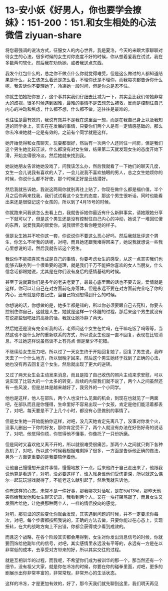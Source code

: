 # 13-安小妖《好男人，你也要学会撩妹》：151-200：151.和女生相处的心法微信 ziyuan-share

将您最强调的说法方式，征服女人的内心世界，我是夏洛，今天的来跟大家聊聊对待女生的心法，很多时候的女生对你态度不好的时候，你从想着爱我在试试，我在多数两句软化，然后我在劝劝她，或者我送点东西。

我发个红包什么的，总之你不做点什么你就觉得难受，但是这么做过的人都知道结果是什么，女生该怎么着还是怎么着，不理你还是不理你，而我每次都告诉你什么呢，我告诉你不要理她了，冷凍她一段时间，但是你总是忍不住。

你就生怕她把你忘了，这个事其实我们仔细去比减为一下，其实会比我们带她非常大的歧视，很多时候遇到困难，最难的事情不是去想怎么補救，反而是控制住自己内心的冲动和焦虑，什么都不想，什么都不做，这往往是最难的。

也往往是最有效的，我说有效并不是我在这里面一想，而是在我自己身上以及我知道的同学身上，实实在在发展的事情，只要你们两个人是有一定情感基础的，那么你去冷凍她就一定是有效的，之前有个同学就是这样。

她开始觉得和女孩聊天，玩耍都很好，然后有一次两个人还同住一间房，但是我们这个男生她比较正派，什么都没有对女生做，结果第二天就发现女生的态度开始下滑，开始变得很冷淡，然后她就来找到我。

她说她朋友告诉她她没戏了，问我该怎么办，然后我就看了一下她们的聊天几度，女生一会儿说我有喜欢的人了，一会儿说我不喜欢抽眼的男人，总之女生她烦你的时候，你说什么都不好使，那个时候正好是云结潜好。

然后我就告诉她，我说这两周你就别再往上贴了，你现在做什么都是福价值，半个月之后你再来找我，我们试试看这个女生的态度，那这个男生很听话，同时也能看出来还是很惦记这个女孩的，所以到了4月15号的时候。

你就跑来问我该怎么去看上白，我就告诉她你最近有什么新鲜事实，请她跟她分享一下就可以了，但是这个男生还是没有控制住自己内心的冲动，她说了一堆回忆傻的东西，说爱我真的很爱你，说我很怀念看你睡觉的样子。

但是女生她并不吃你这一套，你说说你不要这么恶心好吗，然后我就批评这个男生，你怎么不听我的话呢，对吧，而且她还跟我堵得回来了，她说我就想说一些我心里想说的话，然后我就告诉这个男生。

我说你不能把喜欢当成是自己的事情，你要考虑女生的感受，从这一点其实我们也能够去联务到一个很重要的道理，就是我们千万不能把你喜欢的女人当朋友，什么信念话都跟她说，尤其是在你们没有身后的感情基础的时候。

甚至于说就算你们是多年的老夫老妻了，最最心底里面的话也不要去说，爱情就是这样，你可以让自己在对方面前吃身落体，但是永远不要在对方面前完全吃了你的内心，还有就是你要记住，当自己特别想得到什么的时候。

你想说的话，你想做的是，她多半都是错的，所以你必须要跟自己去死科，你要去控制住你自己，这就是人生，她就是这样一个休醒的过程，那后来这个男生就没有在说那些很吃肚的高脉的话，我就让她冷静了两天。

然后她还是没有完全听我的话，老师问这个女生在忙吗，在干嘛吃饭了吗等等，当然这也不是什么好的重新联系的方式，所以说女生也是一直不回复，表现在比较消息，不过她这样说虽然谈不上有亮点 但是至少不犯错。

不继续给女生压力吧，所以过了一天女生终于开始回复她了，回复了男生说，我昨天去了一个什么地方，所以很晚才回来，然后这个男生她终于找到了正确的心法，她也没有再去回复这个女生，然后就出现了更大的逆转。

又过了两天女生会主动发来消息，而且是拍了自己收伤的照片主动来求安慰，可以说实现了比较大的一个太多的转变，后续的内容我们就不说了，两个人之间虽然还有一些风波，但是总体是越来越好了，我另外的一个小同学。

他也是这样，他人在部队，两个人也没什么见面的机会，到现在也就见了一两面吧，在部队而且是你懂得，生命里好不容易出现一个女孩，肯定是他们能活着都丢了，对吧，每天要是不了上几个小时，都没有心思做别的事情了。

但是女生她一开始能拍你这样，对吧，没几天她肯定先离凡了，没事对你发个火，没事儿删出一下你的好友，那你肯定受不了，两个人就没有办法在好伤好奇的说话了，对吧，他觉得你烦，你觉得他不懂事，你像托了一只份折磨。

但是同时又喜欢他又离不开的，所以就很难受很痛苦，那两个人之间就只剩下各种危机了，对吧，所以这个时候我根据难剩掉了很多，一方面是告诉他正确的做法，另外一方面更重要的是我要陪伴着他。

让他自己慢慢想开这件事情，慢慢地放下一点，后来他终于自己走出来了，他跟我说他算是看透了，对吧，没必要这样了，谁入戏身谁他们受伤更深，所以就这么偶尔一起玩玩游戏就得了，不能老这么献引起了，然后我就告诉他。

你有这样的心态，未常不是一件好事，那我哪次对话呢，是在5月13号，那昨天他突然给我发他和女生聊天记录，我看到两个人，又在一块打架骂敲了，而且女生又发图片给他，让他换那种两个人，一样的情侣投向的感觉。

对吧，那见证的这些变化你就会发现，其实遇到问题的时候，并不一定要求你每次，对吧，每个步骤都按照我说的，正确的方法去做，只要你能过在心态上，实现扭转，在大的战略方向上不出错，你都会获得或少看到成效的。

而且这个战略，在各个阶段其实都会用得到，女生对你发出消息信号的时候，你就要回饰给他副年代的信号，对吧，其实感情里永远没有平等的，永远有一方是在以非常低的成本，去享受对方带来的好，所以其实交往的过程。

就是互相训华的过程，而我呢，不希望你们成为被训华的那一个，那当然还有一个细节，没有祖父大家，就是你在冷冻的时候，你要在你的碰拳里面，对吧，更多的剧展示出你非常丰富的，非常常规，非常开心的生活状态。

这样的冷冻，才是更加有效的，好了，那今天我们就先聊到这里，我们明天再见